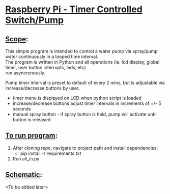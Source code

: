 # <u>Raspberry Pi - Timer Controlled Switch/Pump</u>

## <u>Scope</u>:
This simple program is intended to control a water pump via spray/pump water continuously in a looped time interval.  
The program is written in Python and all operations (ie. lcd display, global timer, user button interrupts, leds, etc)  
run asyncronously.  

Pump timer interval is preset to default of every 2 mins, but is adjustable via increase/decrease buttons by user.  
- timer menu is displayed on LCD when python script is loaded  
- increase/decrease buttons adjust timer intervals in increments of +/- 5 seconds  
- manual spray button - if spray button is held, pump will activate until button is released  


## <u>To run program</u>:  
1. After cloning repo, navigate to project path and install dependencies:  
    - pip install -r requirements.txt
2. Run all_in.py 

## <u>Schematic</u>:
\<To be added later\>